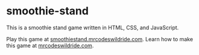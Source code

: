 # smoothie-stand

This is a smoothie stand game written in HTML, CSS, and JavaScript.

Play this game at [smoothiestand.mrcodeswildride.com](https://smoothiestand.mrcodeswildride.com/).
Learn how to make this game at [mrcodeswildride.com](https://www.mrcodeswildride.com/).